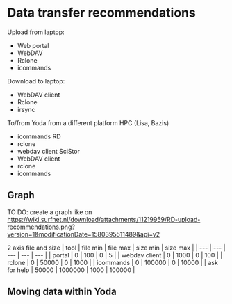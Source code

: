 # Data transfer recommendations
Upload from laptop:
- Web portal
- WebDAV
- Rclone
- icommands

Download to laptop:
- WebDAV client
- Rclone
- irsync

To/from Yoda from a different platform 
HPC (Lisa, Bazis)
- icommands
RD
- rclone
- webdav client
SciStor
- WebDAV client
- rclone
- icommands


## Graph
TO DO: create a graph like on https://wiki.surfnet.nl/download/attachments/11219959/RD-upload-recommendations.png?version=1&modificationDate=1580395511489&api=v2

2 axis file and size
| tool | file min | file max | size min | size max |
| --- | --- | --- | --- | --- |
| portal | 0 | 100 | 0 | 5 |
| webdav client | 0 | 1000 | 0 | 100 |
| rclone | 0 | 50000 | 0 | 1000 |
| icommands | 0 | 100000 | 0 | 10000 |
| ask for help | 50000 | 1000000 | 1000 | 100000 |

## Moving data within Yoda

